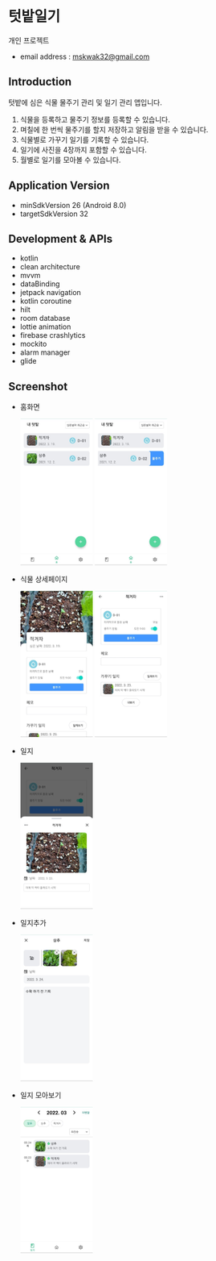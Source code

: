 # 텃밭일기
개인 프로젝트
- email address : mskwak32@gmail.com

## Introduction
텃밭에 심은 식물 물주기 관리 및 일기 관리 앱입니다.
1. 식물을 등록하고 물주기 정보를 등록할 수 있습니다.
2. 며칠에 한 번씩 물주기를 할지 저장하고 알림을 받을 수 있습니다.
3. 식물별로 가꾸기 일기를 기록할 수 있습니다.
4. 일기에 사진을 4장까지 포함할 수 있습니다.
5. 월별로 일기를 모아볼 수 있습니다.

## Application Version
- minSdkVersion 26 (Android 8.0)
- targetSdkVersion 32

## Development & APIs
- kotlin
- clean architecture
- mvvm
- dataBinding
- jetpack navigation
- kotlin coroutine
- hilt
- room database
- lottie animation
- firebase crashlytics
- mockito
- alarm manager
- glide

## Screenshot
- 홈화면
  
  <img src="/images/Screenshot_20220324_1.jpg" width= 30% height= 30%/>
  <img src="/images/Screenshot_20220324_2.jpg" width= 30% height= 30%/>

- 식물 상세페이지
  
  <img src="/images/Screenshot_20220324_3.jpg" width= 30% height= 30%/>
  <img src="/images/Screenshot_20220324_4.jpg" width= 30% height= 30%/>

- 일지
  
    <img src="/images/Screenshot_20220324_5.jpg" width= 30% height= 30%/>

- 일지추가
  
  <img src="/images/Screenshot_20220324_6.jpg" width= 30% height= 30%/>

- 일지 모아보기
  
  <img src="/images/Screenshot_20220324_7.jpg" width= 30% height= 30%/>